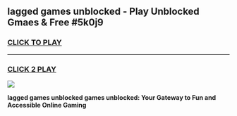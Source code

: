 
## lagged games unblocked - Play Unblocked Gmaes & Free #5k0j9
<h3>
<a href="https://news.freeplayer.one?title=lagged_games_unblocked&ref=24F">CLICK TO PLAY</a></h3>
<hr>

<h3>
<a href="https://news.freeplayer.one?title=lagged_games_unblocked&ref=24F">CLICK 2 PLAY</a>
  
</h3>

<a href="https://news.freeplayer.one?title=lagged_games_unblocked&ref=24F/"><img src="https://clearcache.store/games.png"></a>


**lagged games unblocked games unblocked: Your Gateway to Fun and Accessible Online Gaming**
